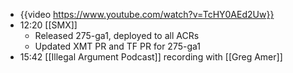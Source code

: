- {{video https://www.youtube.com/watch?v=TcHY0AEd2Uw}}
- 12:20 [[SMX]]
	- Released 275-ga1, deployed to all ACRs
	- Updated XMT PR and TF PR for 275-ga1
- 15:42 [[Illegal Argument Podcast]] recording with [[Greg Amer]]